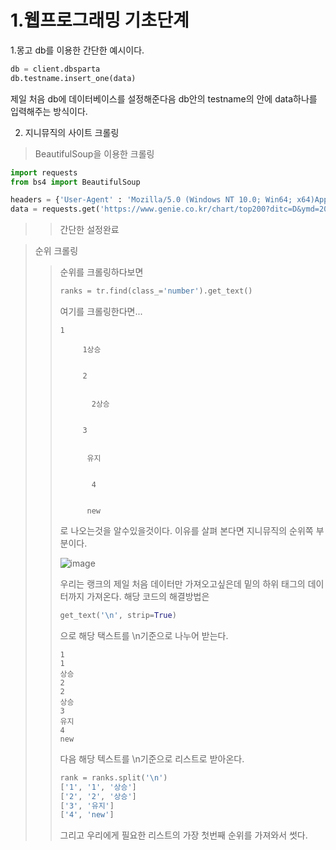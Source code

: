 1.웹프로그래밍 기초단계
=============
   1.몽고 db를 이용한 간단한 예시이다.
 
  ```py
  db = client.dbsparta
  db.testname.insert_one(data)
  ```
  제일 처음 db에 데이터베이스를 설정해준다음
  db안의 testname의 안에 data하나를 입력해주는 방식이다.
  
 2. 지니뮤직의 사이트 크롤링
  >BeautifulSoup을 이용한 크롤링
  ```py
  import requests
  from bs4 import BeautifulSoup

  headers = {'User-Agent' : 'Mozilla/5.0 (Windows NT 10.0; Win64; x64)AppleWebKit/537.36 (KHTML, like Gecko) Chrome/73.0.3683.86 Safari/537.36'}
  data = requests.get('https://www.genie.co.kr/chart/top200?ditc=D&ymd=20200403&hh=23&rtm=N&pg=1',headers=headers)
  ```
  > >간단한 설정완료
  
  > 순위 크롤링
  > >순위를 크롤링하다보면
  > >```py
  > >ranks = tr.find(class_='number').get_text()
  > >```
  > >여기를 크롤링한다면...
  > >```
  > >1
  > >
  > >      1상승
> >
> >
  > >      2
> >
> >
> >        2상승
> >
> >
  > >      3
> >
> >
 > >       유지
> >
> >
> >        4
> >
> >
> >       new
> >```
> >로 나오는것을 알수있을것이다.
> >이유를 살펴 본다면 지니뮤직의 순위쪽 부분이다.
> >
> >![image](https://user-images.githubusercontent.com/86656581/124425299-50cdbb80-dda3-11eb-9997-d40f547bcc23.png)
> > 
> > 우리는 랭크의 제일 처음 데이터만 가져오고싶은데 밑의 하위 태그의 데이터까지 가져온다.
> > 해당 코드의 해결방법은 
> > ```py
> > get_text('\n', strip=True)
> > ```
> > 으로 해당 택스트를 \n기준으로 나누어 받는다.
> > ```
> > 1
> >1
> >상승
> >2
> >2
> >상승
> >3
> >유지
> >4
> >new
> >```
> >다음 해당 텍스트를 \n기준으로 리스트로 받아온다.
> >```py
> >rank = ranks.split('\n')
> >['1', '1', '상승']
> >['2', '2', '상승']
> >['3', '유지']
> >['4', 'new']
> > ```
> > 그리고 우리에게 필요한 리스트의 가장 첫번째 순위를 가져와서 썻다.
> > 
> > 

  

  
